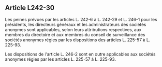 Article L242-30
----
Les peines prévues par les articles L. 242-6 à L. 242-29 et L. 246-1 pour les
présidents, les directeurs généraux et les administrateurs des sociétés anonymes
sont applicables, selon leurs attributions respectives, aux membres du
directoire et aux membres du conseil de surveillance des sociétés anonymes
régies par les dispositions des articles L. 225-57 à L. 225-93.

Les dispositions de l'article L. 246-2 sont en outre applicables aux sociétés
anonymes régies par les articles L. 225-57 à L. 225-93.
